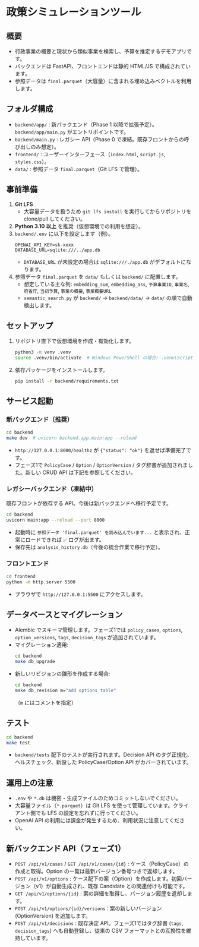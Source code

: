 # 政策シミュレーションツール

## 概要
- 行政事業の概要と現状から類似事業を検索し、予算を推定するデモアプリです。
- バックエンドは FastAPI、フロントエンドは静的 HTML/JS で構成されています。
- 参照データは `final.parquet`（大容量）に含まれる埋め込みベクトルを利用します。

## フォルダ構成
- `backend/app/` : 新バックエンド（Phase 1 以降で拡張予定）。`backend/app/main.py` がエントリポイントです。
- `backend/main.py` : レガシー API（Phase 0 で凍結。既存フロントからの呼び出しのみ想定）。
- `frontend/` : ユーザーインターフェース（`index.html`, `script.js`, `styles.css`）。
- `data/` : 参照データ `final.parquet`（Git LFS で管理）。

## 事前準備
1. **Git LFS**
   - 大容量データを扱うため `git lfs install` を実行してからリポジトリを clone/pull してください。
2. **Python 3.10 以上** を推奨（仮想環境での利用を想定）。
3. `backend/.env` に以下を設定します（例）。
   ```env
   OPENAI_API_KEY=sk-xxxx
   DATABASE_URL=sqlite:///../app.db
   ```
   - `DATABASE_URL` が未設定の場合は `sqlite:///./app.db` がデフォルトになります。
4. 参照データ `final.parquet` を `data/` もしくは `backend/` に配置します。
   - 想定している主な列: `embedding_sum`, `embedding_ass`, `予算事業ID`, `事業名`, `府省庁`, `当初予算`, `事業の概要`, `事業概要URL`
   - `semantic_search.py` が `backend/` → `backend/data/` → `data/` の順で自動検出します。

## セットアップ
1. リポジトリ直下で仮想環境を作成・有効化します。
   ```bash
   python3 -m venv .venv
   source .venv/bin/activate  # Windows PowerShell の場合: .venv\Scripts\Activate.ps1
   ```
2. 依存パッケージをインストールします。
   ```bash
   pip install -r backend/requirements.txt
   ```

## サービス起動

### 新バックエンド（推奨）
```bash
cd backend
make dev  # uvicorn backend.app.main:app --reload
```
- `http://127.0.0.1:8000/healthz` が `{"status": "ok"}` を返せば準備完了です。
- フェーズ1で `PolicyCase` / `Option` / `OptionVersion` / タグ辞書が追加されました。新しい CRUD API は下記を参照してください。

### レガシーバックエンド（凍結中）
既存フロントが依存する API。今後は新バックエンドへ移行予定です。
```bash
cd backend
uvicorn main:app --reload --port 8000
```
- 起動時に `参照データ 'final.parquet' を読み込んでいます...` と表示され、正常にロードできれば `✅` ログが出ます。
- 保存先は `analysis_history.db`（今後の統合作業で移行予定）。

### フロントエンド
```bash
cd frontend
python -m http.server 5500
```
- ブラウザで `http://127.0.0.1:5500` にアクセスします。

## データベースとマイグレーション
- Alembic でスキーマ管理します。フェーズ1では `policy_cases`, `options`, `option_versions`, `tags`, `decision_tags` が追加されています。
- マイグレーション適用:
  ```bash
  cd backend
  make db_upgrade
  ```
- 新しいリビジョンの雛形を作成する場合:
  ```bash
  cd backend
  make db_revision m="add options table"
  ```
  （`m` にはコメントを指定）

## テスト
```bash
cd backend
make test
```
- `backend/tests` 配下のテストが実行されます。Decision API のタグ正規化、ヘルスチェック、新設した PolicyCase/Option API がカバーされています。

## 運用上の注意
- `.env` や `*.db` は機密・生成ファイルのためコミットしないでください。
- 大容量ファイル（`*.parquet`）は Git LFS を使って管理しています。クライアント側でも LFS の設定を忘れずに行ってください。
- OpenAI API の利用には課金が発生するため、利用状況に注意してください。

## 新バックエンド API（フェーズ1）
- `POST /api/v1/cases` / `GET /api/v1/cases/{id}` : ケース（PolicyCase）の作成と取得。Option の一覧は最新バージョン番号つきで返却します。
- `POST /api/v1/options` : ケース配下の案（Option）を作成します。初回バージョン（v1）が自動生成され、既存 Candidate との関連付けも可能です。
- `GET /api/v1/options/{id}` : 案の詳細を取得し、バージョン履歴を返却します。
- `POST /api/v1/options/{id}/versions` : 案の新しいバージョン (OptionVersion) を追加します。
- `POST /api/v1/decisions` : 既存決定 API。フェーズ1ではタグ辞書 (`tags`, `decision_tags`) へも自動登録し、従来の CSV フォーマットとの互換性を維持しています。
